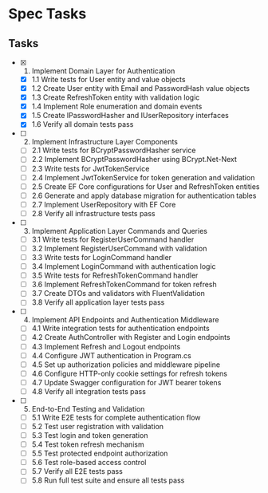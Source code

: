 # Spec Tasks

## Tasks

- [x] 1. Implement Domain Layer for Authentication
  - [x] 1.1 Write tests for User entity and value objects
  - [x] 1.2 Create User entity with Email and PasswordHash value objects
  - [x] 1.3 Create RefreshToken entity with validation logic
  - [x] 1.4 Implement Role enumeration and domain events
  - [x] 1.5 Create IPasswordHasher and IUserRepository interfaces
  - [x] 1.6 Verify all domain tests pass

- [ ] 2. Implement Infrastructure Layer Components
  - [ ] 2.1 Write tests for BCryptPasswordHasher service
  - [ ] 2.2 Implement BCryptPasswordHasher using BCrypt.Net-Next
  - [ ] 2.3 Write tests for JwtTokenService
  - [ ] 2.4 Implement JwtTokenService for token generation and validation
  - [ ] 2.5 Create EF Core configurations for User and RefreshToken entities
  - [ ] 2.6 Generate and apply database migration for authentication tables
  - [ ] 2.7 Implement UserRepository with EF Core
  - [ ] 2.8 Verify all infrastructure tests pass

- [ ] 3. Implement Application Layer Commands and Queries
  - [ ] 3.1 Write tests for RegisterUserCommand handler
  - [ ] 3.2 Implement RegisterUserCommand with validation
  - [ ] 3.3 Write tests for LoginCommand handler
  - [ ] 3.4 Implement LoginCommand with authentication logic
  - [ ] 3.5 Write tests for RefreshTokenCommand handler
  - [ ] 3.6 Implement RefreshTokenCommand for token refresh
  - [ ] 3.7 Create DTOs and validators with FluentValidation
  - [ ] 3.8 Verify all application layer tests pass

- [ ] 4. Implement API Endpoints and Authentication Middleware
  - [ ] 4.1 Write integration tests for authentication endpoints
  - [ ] 4.2 Create AuthController with Register and Login endpoints
  - [ ] 4.3 Implement Refresh and Logout endpoints
  - [ ] 4.4 Configure JWT authentication in Program.cs
  - [ ] 4.5 Set up authorization policies and middleware pipeline
  - [ ] 4.6 Configure HTTP-only cookie settings for refresh tokens
  - [ ] 4.7 Update Swagger configuration for JWT bearer tokens
  - [ ] 4.8 Verify all integration tests pass

- [ ] 5. End-to-End Testing and Validation
  - [ ] 5.1 Write E2E tests for complete authentication flow
  - [ ] 5.2 Test user registration with validation
  - [ ] 5.3 Test login and token generation
  - [ ] 5.4 Test token refresh mechanism
  - [ ] 5.5 Test protected endpoint authorization
  - [ ] 5.6 Test role-based access control
  - [ ] 5.7 Verify all E2E tests pass
  - [ ] 5.8 Run full test suite and ensure all tests pass